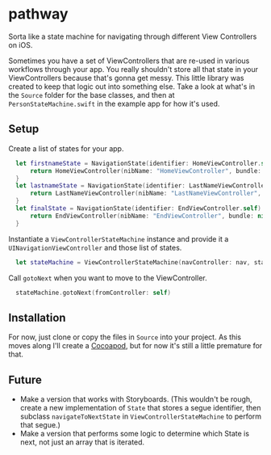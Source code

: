 # pathway
Sorta like a state machine for navigating through different View Controllers on iOS.

Sometimes you have a set of ViewControllers that are re-used in various workflows through your app. You really shouldn't store all that state in your ViewControllers because that's gonna get messy. This little library was created to keep that logic out into something else. Take a look at what's in the `Source` folder for the base classes, and then at `PersonStateMachine.swift` in the example app for how it's used.

## Setup
Create a list of states for your app. 
```swift
  let firstnameState = NavigationState(identifier: HomeViewController.self) {
      return HomeViewController(nibName: "HomeViewController", bundle: nil)
  }
  let lastnameState = NavigationState(identifier: LastNameViewController.self) {
      return LastNameViewController(nibName: "LastNameViewController", bundle: nil)
  }
  let finalState = NavigationState(identifier: EndViewController.self) {
      return EndViewController(nibName: "EndViewController", bundle: nil)
  }
```

 Instantiate a `ViewControllerStateMachine` instance and provide it a `UINavigationViewController` and those list of states.
```swift
  let stateMachine = ViewControllerStateMachine(navController: nav, states: [firstnameState, lastnameState, finalState])
```

Call `gotoNext` when you want to move to the ViewController.
```swift
  stateMachine.gotoNext(fromController: self)
```

## Installation
For now, just clone or copy the files in `Source` into your project. As this moves along I'll create a [Cocoapod](http://cocoapods.org/), but for now it's still a little premature for that.

## Future

 * Make a version that works with Storyboards. (This wouldn't be rough, create a new implementation of `State` that stores a segue identifier, then subclass `navigateToNextState` in `ViewControllerStateMachine` to perform that segue.)
 * Make a version that performs some logic to determine which State is next, not just an array that is iterated.
